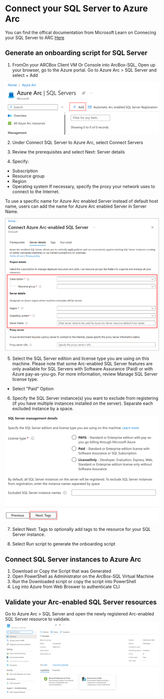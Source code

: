 # Connect your SQL Server to Azure Arc

You can find the offical documentation from Microsoft Learn on Connecing your SQL Server to ARC [Here](https://learn.microsoft.com/en-us/sql/sql-server/azure-arc/connect?view=sql-server-ver16&tabs=windows)

## Generate an onboarding script for SQL Server
1. FromOn your ARCBox Client VM Or Console into ArcBox-SQL, Open up your browser, go to the Azure portal. Go to Azure Arc > SQL Server and select + Add

![Start of SQL Server](/Media/start-creation-of-sql-server-azure-arc-resource.png)

2. Under Connect SQL Server to Azure Arc, select Connect Servers

3. Review the prerequisites and select Next: Server details

4. Specify:

* Subscription
* Resource group
* Region
* Operating system
If necessary, specify the proxy your network uses to connect to the Internet.

To use a specific name for Azure Arc enabled Server instead of default host name, users can add the name for Azure Arc enabled Server in Server Name.

![SQL Server Details](/Media/server-details-sql-server-azure-arc.png)

5. Select the SQL Server edition and license type you are using on this machine. Please note that some Arc-enabled SQL Server features are only available for SQL Servers with Software Assurance (Paid) or with Azure pay-as-you-go. For more information, review Manage SQL Server license type.
* Select "Paid" Option

6. Specify the SQL Server instance(s) you want to exclude from registering (if you have multiple instances installed on the server). Separate each excluded instance by a space.

![SQL Server Licensing and Exclusions](/Media/server-licensing-sql-server-management-azure-arc.png)

7. Select Next: Tags to optionally add tags to the resource for your SQL Server instance.

8. Select Run script to generate the onboarding script

## Connect SQL Server instances to Azure Arc

1. Download or Copy the Script that was Generated
2. Open PowerShell as Administrator on the ArcBox-SQL Virtual Machine
3. Run the Downloaded script or copy the script into PowerShell
4. Log into Azure from Web Broswer to authenticate CLI


## Validate your Arc-enabled SQL Server resources

Go to Azure Arc > SQL Server and open the newly registered Arc-enabled SQL Server resource to validate.
![Validate SQL](/Media/validate-sql-server-azure-arc.png)